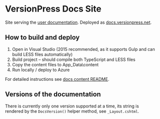 # VersionPress Docs Site #

Site serving the [user documentation](https://bitbucket.org/agilio/versionpress-docs). Deployed as [docs.versionpress.net](http://docs.versionpress.net/).


## How to build and deploy ##

1. Open in Visual Studio (2015 recommended, as it supports Gulp and can build LESS files automatically)
2. Build project – should compile both TypeScript and LESS files
3. Copy the content files to App_Data\content
4. Run locally / deploy to Azure

For detailed instructions see [docs content README](https://bitbucket.org/agilio/versionpress-docs/src/master/README.md).


## Versions of the documentation ##

There is currently only one version supported at a time, its string is rendered by the `DocsVersion()` helper method, see `_Layout.cshtml`.